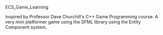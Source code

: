ECS_Game_Learning

Inspired by Professor Dave Churchill's C++ Game Programming course. A very mini platformer game using the SFML library using the Entity Component system.
